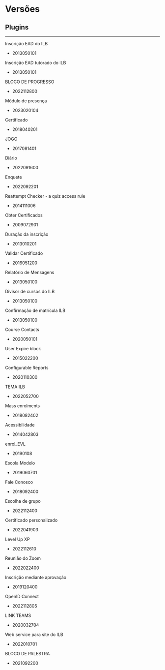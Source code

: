 # Versões

## Plugins
---------------------------------------------
Inscrição EAD do ILB

- 2013050101

Inscrição EAD tutorado do ILB

- 2013050101

BLOCO DE PROGRESSO

- 2022112800

Módulo de presença

- 2023020104

Certificado

- 2018040201

JOGO

- 2017081401

Diário

- 2022091600

Enquete

- 2022092201

Reattempt Checker - a quiz access rule

- 2014111006

Obter Certificados

- 2009072901

Duração da inscrição

- 2013010201

Validar Certificado

- 2016051200

Relatório de Mensagens

- 2013050100

Divisor de cursos do ILB

- 2013050100

Confirmação de matrícula ILB

- 2013050100

Course Contacts

- 2020050101

User Expire block

- 2015022200

Configurable Reports

- 2020110300

TEMA ILB

- 2022052700

Mass enrolments

- 2018082402

Acessibilidade

- 2014042803


enrol_EVL

- 20190108

Escola Modelo

- 2019060701

Fale Conosco

- 2018092400

Escolha de grupo

- 2022112400

Certificado personalizado

- 2022041903

Level Up XP

- 2022112610 

Reunião do Zoom

- 2022022400

Inscrição mediante aprovação

- 2019120400

OpenID Connect

- 2022112805

LINK TEAMS

- 2020032704

Web service para site do ILB

- 2022010701

BLOCO DE PALESTRA 

- 2021092200


